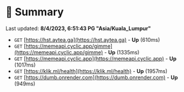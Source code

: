 # 📖 Summary
Last updated: **8/4/2023, 6:51:43 PG "Asia/Kuala_Lumpur"**

- `GET` [https://hst.aytea.ga](https://hst.aytea.ga) - **Up** (610ms)
- `GET` [https://memeapi.cyclic.app/gimme](https://memeapi.cyclic.app/gimme) - **Up** (1335ms)
- `GET` [https://memeapi.cyclic.app](https://memeapi.cyclic.app) - **Up** (1017ms)
- `GET` [https://klik.ml/health](https://klik.ml/health) - **Up** (1957ms)
- `GET` [https://dumb.onrender.com](https://dumb.onrender.com) - **Up** (949ms)

